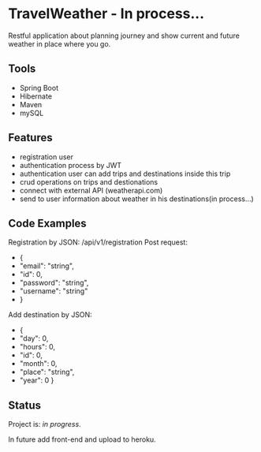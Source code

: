 # TravelWeather - In process...

Restful application about planning journey and show current and future weather in place where you go.

## Tools
* Spring Boot
* Hibernate
* Maven
* mySQL

## Features

- registration user
- authentication process by JWT
- authentication user can add trips and destinations inside this trip
- crud operations on trips and destionations
- connect with external API (weatherapi.com)
- send to user information about weather in his destinations(in process...)

## Code Examples
Registration by JSON:
/api/v1/registration
Post request:
* {
*  "email": "string",
*  "id": 0,
*  "password": "string",
*  "username": "string"
* }

Add destination by JSON:
* {
*  "day": 0,
*  "hours": 0,
*  "id": 0,
*  "month": 0,
*  "place": "string",
*  "year": 0
}

## Status
Project is: _in progress_.

In future add front-end and upload to heroku.

